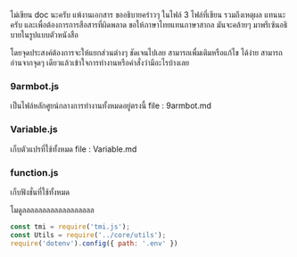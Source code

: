 ไม่เขียน doc นะครับ แพ้งานเอกสาร ขออธิบายคร่าวๆ ในไฟล์ 3 ไฟล์ที่เขียน รวมถึงเหตุผล แทนนะครับ และเพื่อต้องการการสือสารที่ผิดพลาด ขอให้ภาษาไทยแทนภาษาสากล มันจะคล้ายๆ มาพรีเซ้นอธิบายในรูปแบบตัวหนังสือ

โดยจุดประสงค์ต้องการจะให้แยกส่วนต่างๆ ชัดเจนไปเลย สามารถเพื่มเติมหรือแก้ไข ได้ง่าย สามารถอ่านจากจุดๆ เดียวแล้วเข้าใจการทำงานหรือคำสั่งว่ามีอะไรบ้างเลย 

### 9armbot.js

เป็นไฟล์หลักศูยน์กลางการทำงานทั้งหมดอยู่ตรงนี้
file : 9armbot.md

### Variable.js

เก็บตัวแปรที่ใช้ทั้งหมด
file : Variable.md

### function.js

เก็บฟังชั่นที่ใช้ทั้งหมด

โมดูลลลลลลลลลลลลลลลลลล
```js
const tmi = require('tmi.js');
const Utils = require('../core/utils');
require('dotenv').config({ path: '.env' })
```
